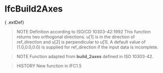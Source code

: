 # IfcBuild2Axes

{ .extDef}
> NOTE  Definition according to ISO/CD 10303-42:1992
> This function returns two orthogonal directions. u[1] is in the direction of ref_direction and u[2] is perpendicular to u[1]. A default value of (1.0,0.0,0.0) is supplied for ref_direction if the input data is incomplete.

> NOTE  Function adapted from **build_2axes** defined in ISO 10303-42.

> HISTORY  New function in IFC1.5
